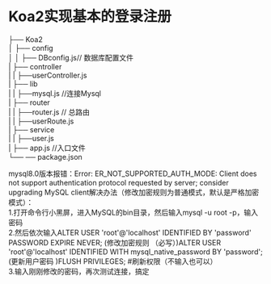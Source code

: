 # Koa2实现基本的登录注册 #

├── Koa2  
│   ├── config  
│   │   ├── DBconfig.js// 数据库配置文件  
|   ├── controller  
|   |   ├──userController.js  
|   ├── lib  
|   |   ├──mysql.js //连接Mysql  
|   ├── router  
|   |   ├──router.js // 总路由  
|   |   ├──userRoute.js  
|   ├── service  
|   |   ├──user.js  
|   ├── app.js //入口文件  
└── ── package.json  



mysql8.0版本报错：Error: ER_NOT_SUPPORTED_AUTH_MODE: Client does not support authentication protocol requested by server; consider upgrading MySQL client解决办法（修改加密规则为普通模式，默认是严格加密模式）：  
1.打开命令行小黑屏，进入MySQL的bin目录，然后输入mysql -u root -p，输入密码  
2.然后依次输入ALTER USER 'root'@'localhost' IDENTIFIED BY 'password' PASSWORD EXPIRE NEVER; (修改加密规则 （必写）)ALTER USER 'root'@'localhost' IDENTIFIED WITH mysql_native_password BY 'password'; (更新用户密码 )FLUSH PRIVILEGES; #刷新权限（不输入也可以）  
3.输入刚刚修改的密码，再次测试连接，搞定

